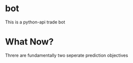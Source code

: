 # bot
This is a python-api trade bot

# What Now?
Threre are fundamentally two seperate prediction objectives